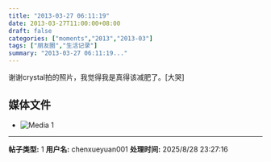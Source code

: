 ```yaml
---
title: "2013-03-27 06:11:19"
date: 2013-03-27T11:00:00+08:00
draft: false
categories: ["moments","2013","2013-03"]
tags: ["朋友圈","生活记录"]
summary: "2013-03-27 06:11:19..."
---
```


谢谢crystal拍的照片，我觉得我是真得该减肥了。[大哭]

## 媒体文件

- ![Media 1](/Moments/photos/2013-03-27/201303270611190.jpg)

---

**帖子类型:** 1
**用户名:** chenxueyuan001
**处理时间:** 2025/8/28 23:27:16